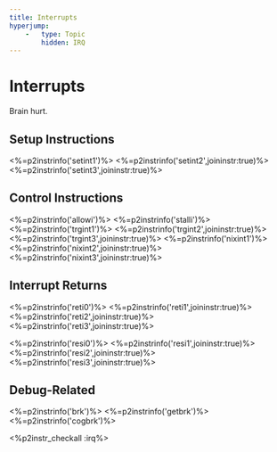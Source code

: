 ```yaml
---
title: Interrupts
hyperjump:
    -   type: Topic
        hidden: IRQ
---
```

# Interrupts

Brain hurt.

## Setup Instructions

<%=p2instrinfo('setint1')%>
<%=p2instrinfo('setint2',joininstr:true)%>
<%=p2instrinfo('setint3',joininstr:true)%>

## Control Instructions


<%=p2instrinfo('allowi')%>
<%=p2instrinfo('stalli')%>
<%=p2instrinfo('trgint1')%>
<%=p2instrinfo('trgint2',joininstr:true)%>
<%=p2instrinfo('trgint3',joininstr:true)%>
<%=p2instrinfo('nixint1')%>
<%=p2instrinfo('nixint2',joininstr:true)%>
<%=p2instrinfo('nixint3',joininstr:true)%>

## Interrupt Returns

<%=p2instrinfo('reti0')%>
<%=p2instrinfo('reti1',joininstr:true)%>
<%=p2instrinfo('reti2',joininstr:true)%>
<%=p2instrinfo('reti3',joininstr:true)%>


<%=p2instrinfo('resi0')%>
<%=p2instrinfo('resi1',joininstr:true)%>
<%=p2instrinfo('resi2',joininstr:true)%>
<%=p2instrinfo('resi3',joininstr:true)%>

## Debug-Related

<%=p2instrinfo('brk')%>
<%=p2instrinfo('getbrk')%>
<%=p2instrinfo('cogbrk')%>

<%p2instr_checkall :irq%>